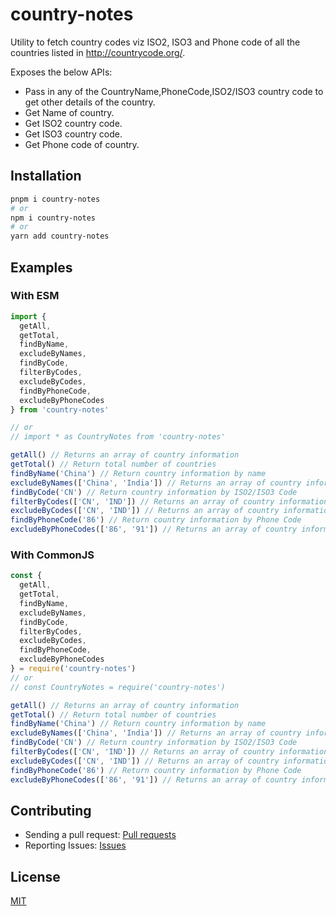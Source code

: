 # country-notes

Utility to fetch country codes viz ISO2, ISO3 and Phone code of all the countries listed in http://countrycode.org/.

Exposes the below APIs:

- Pass in any of the CountryName,PhoneCode,ISO2/ISO3 country code to get other details of the country.
- Get Name of country.
- Get ISO2 country code.
- Get ISO3 country code.
- Get Phone code of country.

## Installation

```bash
pnpm i country-notes
# or
npm i country-notes
# or
yarn add country-notes
```

## Examples

### With ESM

```js
import {
  getAll,
  getTotal,
  findByName,
  excludeByNames,
  findByCode,
  filterByCodes,
  excludeByCodes,
  findByPhoneCode,
  excludeByPhoneCodes
} from 'country-notes'

// or
// import * as CountryNotes from 'country-notes'

getAll() // Returns an array of country information
getTotal() // Return total number of countries
findByName('China') // Return country information by name
excludeByNames(['China', 'India']) // Returns an array of country information by excluding names
findByCode('CN') // Return country information by ISO2/ISO3 Code
filterByCodes(['CN', 'IND']) // Returns an array of country information by ISO2/ISO3 Codes
excludeByCodes(['CN', 'IND']) // Returns an array of country information by excluding ISO2/ISO3 Codes
findByPhoneCode('86') // Return country information by Phone Code
excludeByPhoneCodes(['86', '91']) // Returns an array of country information by excluding Phone Codes
```

### With CommonJS

```js
const {
  getAll,
  getTotal,
  findByName,
  excludeByNames,
  findByCode,
  filterByCodes,
  excludeByCodes,
  findByPhoneCode,
  excludeByPhoneCodes
} = require('country-notes')
// or
// const CountryNotes = require('country-notes')

getAll() // Returns an array of country information
getTotal() // Return total number of countries
findByName('China') // Return country information by name
excludeByNames(['China', 'India']) // Returns an array of country information by excluding names
findByCode('CN') // Return country information by ISO2/ISO3 Code
filterByCodes(['CN', 'IND']) // Returns an array of country information by ISO2/ISO3 Codes
excludeByCodes(['CN', 'IND']) // Returns an array of country information by excluding ISO2/ISO3 Codes
findByPhoneCode('86') // Return country information by Phone Code
excludeByPhoneCodes(['86', '91']) // Returns an array of country information by excluding Phone Codes
```

## Contributing

- Sending a pull request: [Pull requests](https://github.com/MagnumGoYB/country-notes/pulls)
- Reporting Issues: [Issues](https://github.com/MagnumGoYB/country-notes/issues/new)

## License

[MIT](https://github.com/MagnumGoYB/country-notes/blob/main/LICENSE)
